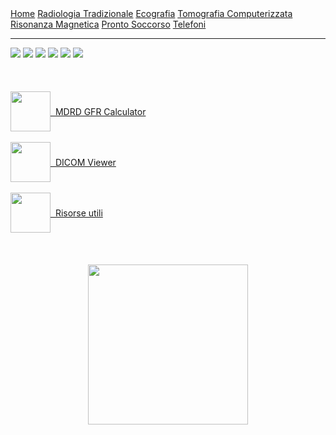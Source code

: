 <!---Nemo vir est qui mundum non reddat meliorem-->

<head>
  <link rel="shortcut icon" type="image/x-icon" href="favicon.ico" />
  <title>SL Rad Vademecum</title> 
</head>

<div class="topnav">
  <a href="https://sl-rad.github.io/SL-Rad-Vademecum">Home</a>
  <a href="https://sl-rad.github.io/SL-Rad-Vademecum/radiologia_tradizionale.html">Radiologia Tradizionale</a>
  <a href="https://sl-rad.github.io/SL-Rad-Vademecum/ecografia.html">Ecografia</a>
  <a href="https://sl-rad.github.io/SL-Rad-Vademecum/tomografia_computerizzata.html">Tomografia Computerizzata</a>
  <a href="https://sl-rad.github.io/SL-Rad-Vademecum/risonanza_magnetica.html">Risonanza Magnetica</a>
  <a href="https://sl-rad.github.io/SL-Rad-Vademecum/pronto_soccorso.html">Pronto Soccorso</a>
  <a href="https://sl-rad.github.io/SL-Rad-Vademecum/contatti.html">Telefoni</a>
</div>

---

<div class="homepage-icons">
  <a href="https://sl-rad.github.io/SL-Rad-Vademecum/radiologia_tradizionale.html"><img src="https://sl-rad.github.io/SL-Rad-Vademecum/icons/x-rays.png" /></a>
  <a href="https://sl-rad.github.io/SL-Rad-Vademecum/ecografia.html"><img src="https://sl-rad.github.io/SL-Rad-Vademecum/icons/ultrasound.png" /></a>
  <a href="https://sl-rad.github.io/SL-Rad-Vademecum/tomografia_computerizzata.html"><img src="https://sl-rad.github.io/SL-Rad-Vademecum/icons\ct-scan.png" /></a>
  <a href="https://sl-rad.github.io/SL-Rad-Vademecum/risonanza_magnetica.html"><img src="https://sl-rad.github.io/SL-Rad-Vademecum/icons\mri.png" /></a>
  <a href="https://sl-rad.github.io/SL-Rad-Vademecum/case_meet.html"><img src="https://sl-rad.github.io/SL-Rad-Vademecum/icons\presentation.png" /></a>
  <a href="https://sl-rad.github.io/SL-Rad-Vademecum/contatti.html"><img src="https://sl-rad.github.io/SL-Rad-Vademecum/icons\phone-book.png" /></a>
</div>
<br>
<br>
<br>
<div style="text-align: center;" class="usefull-links">
  <a style="text-align: center; word-break: break-word; display: flex; align-items: center;" href="https://www.mdcalc.com/mdrd-gfr-equation" target="_blank" rel="noopener noreferrer"><img src="https://sl-rad.github.io/SL-Rad-Vademecum/icons\MDCalc-logo.png" width="64px" /> &nbsp; MDRD GFR Calculator</a>
  <br>
  <a style="text-align: center; word-break: break-word; display: flex; align-items: center;" href="https://dicomviewer.net/" target="_blank" rel="noopener noreferrer"><img src="https://sl-rad.github.io/SL-Rad-Vademecum/icons\DICOM-viewer.png" width="64px" /> &nbsp; DICOM Viewer</a>
  <br>
  <a style="text-align: center; word-break: break-word; display: flex; align-items: center;" href="https://sl-rad.github.io/SL-Rad-Vademecum/risorse_utili.html"><img src="https://sl-rad.github.io/SL-Rad-Vademecum/icons\risorse-utili.png" width="64px" /> &nbsp; Risorse utili</a>
</div>
<br>
<br>
<br>
<div style="text-align: center;" class="qr-code">
<img src="https://sl-rad.github.io/SL-Rad-Vademecum/qr code\QR_code_SL-Rad.png" width="256px"/>
</div>
